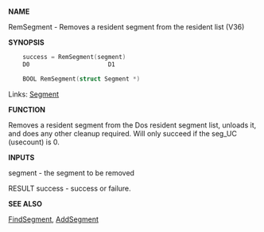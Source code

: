 
**NAME**

RemSegment - Removes a resident segment from the resident list (V36)

**SYNOPSIS**

```c
    success = RemSegment(segment)
    D0                      D1

    BOOL RemSegment(struct Segment *)

```
Links: [Segment](_0078.md) 

**FUNCTION**

Removes a resident segment from the Dos resident segment list,
unloads it, and does any other cleanup required.  Will only succeed
if the seg_UC (usecount) is 0.

**INPUTS**

segment - the segment to be removed

RESULT
success - success or failure.

**SEE ALSO**

[FindSegment](FindSegment.md), [AddSegment](AddSegment.md)
